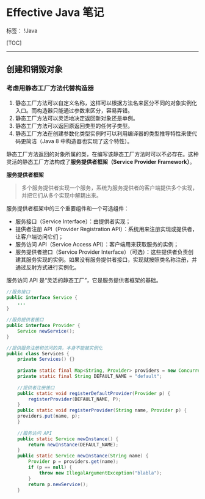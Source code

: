﻿# Effective Java 笔记

标签： !Java

[TOC]

---

## 创建和销毁对象

### 考虑用静态工厂方法代替构造器

1. 静态工厂方法可以自定义名称，这样可以根据方法名来区分不同的对象实例化入口。而构造器只能通过参数来区分，容易弄错。
2. 静态工厂方法可以灵活地决定返回新对象还是单例。
3. 静态工厂方法可以返回原返回类型的任何子类型。
4. 静态工厂方法在创建参数化类型实例时可以利用编译器的类型推导特性来使代码更简洁（Java 8 中构造器也实现了这个特性）。

静态工厂方法返回的对象所属的类，在编写该静态工厂方法时可以不必存在。这种灵活的静态工厂方法构成了**服务提供者框架（Service Provider Framework）**。

**服务提供者框架**
> 多个服务提供者实现一个服务，系统为服务提供者的客户端提供多个实现，并把它们从多个实现中解耦出来。

服务提供者框架中的三个重要组件和一个可选组件：

- 服务接口（Service Interface）：由提供者实现；
- 提供者注册 API（Provider Registration API）：系统用来注册实现或提供者，让客户端访问它们；
- 服务访问 API（Service Access API）：客户端用来获取服务的实例；
- 服务提供者接口（Service Provider Interface）（可选）：这些提供者负责创建其服务实现的实例。如果没有服务提供者接口，实现就按照类名称注册，并通过反射方式进行实例化。

服务访问 API 是“灵活的静态工厂”，它是服务提供者框架的基础。

```java
//服务接口
public interface Service {
    ...
}

//服务提供者接口
public interface Provider {
    Service newService();
}

//提供服务注册和访问的类，本身不能被实例化
public class Services {
    private Services() {}
    
    private static final Map<String, Provider> providers = new ConcurrentHashMap<String, Provider>();
    private static final String DEFAULT_NAME = "default";
    
    //提供者注册接口
    public static void registerDefaultProvider(Provider p) {
        registerProvider(DEFAULT_NAME, P);
    }
    public static void registerProvider(String name, Provider p) {
    providers.put(name, p);
    }
    
    //服务访问 API
    public static Service newInstance() {
        return newInstance(DEFAULT_NAME);
    }
    public static Service newInstance(String name) {
        Provider p = providers.get(name);
        if (p == null) {
            throw new IllegalArgumentException("blabla");
        }
        return p.newService();
    }
```

